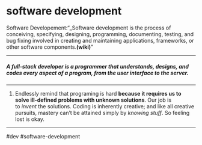# software development
Software Developement:“_Software development is the process of conceiving, specifying, designing, programming, documenting, testing, and bug fixing involved in creating and maintaining applications, frameworks, or other software components.__(wiki)__”

***
##### A full-stack developer is a programmer that **_understands, designs, and codes_** every aspect of a program, from the user interface to the server.
***

1.  Endlessly remind that programing is hard **because it requires us to solve ill-defined problems with unknown solutions**. Our job is to _invent_ the solutions. Coding is inherently creative; and like all creative pursuits, mastery can’t be attained simply by _knowing stuff_. So feeling lost is okay.
***

#dev #software-development
